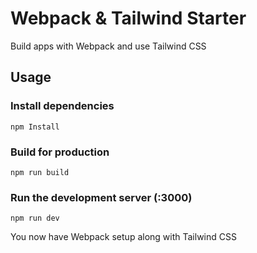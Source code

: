 # Webpack & Tailwind Starter

Build apps with Webpack and use Tailwind CSS

## Usage

### Install dependencies

```
npm Install
```

### Build for production

```
npm run build
```

### Run the development server (:3000)

```
npm run dev
```

You now have Webpack setup along with Tailwind CSS
